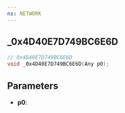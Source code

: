 ```yaml
---
ns: NETWORK
---
```

## _0x4D40E7D749BC6E6D

```c
// 0x4D40E7D749BC6E6D
void _0x4D40E7D749BC6E6D(Any p0);
```

## Parameters
* **p0**:
